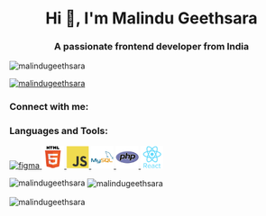 <h1 align="center">Hi 👋, I'm Malindu Geethsara</h1>
<h3 align="center">A passionate frontend developer from India</h3>

<p align="left"> <img src="https://komarev.com/ghpvc/?username=malindugeethsara&label=Profile%20views&color=0e75b6&style=flat" alt="malindugeethsara" /> </p>

<p align="left"> <a href="https://github.com/ryo-ma/github-profile-trophy"><img src="https://github-profile-trophy.vercel.app/?username=malindugeethsara" alt="malindugeethsara" /></a> </p>

<h3 align="left">Connect with me:</h3>
<p align="left">
</p>

<h3 align="left">Languages and Tools:</h3>
<p align="left"> <a href="https://www.figma.com/" target="_blank" rel="noreferrer"> <img src="https://www.vectorlogo.zone/logos/figma/figma-icon.svg" alt="figma" width="40" height="40"/> </a> <a href="https://www.w3.org/html/" target="_blank" rel="noreferrer"> <img src="https://raw.githubusercontent.com/devicons/devicon/master/icons/html5/html5-original-wordmark.svg" alt="html5" width="40" height="40"/> </a> <a href="https://developer.mozilla.org/en-US/docs/Web/JavaScript" target="_blank" rel="noreferrer"> <img src="https://raw.githubusercontent.com/devicons/devicon/master/icons/javascript/javascript-original.svg" alt="javascript" width="40" height="40"/> </a> <a href="https://www.mysql.com/" target="_blank" rel="noreferrer"> <img src="https://raw.githubusercontent.com/devicons/devicon/master/icons/mysql/mysql-original-wordmark.svg" alt="mysql" width="40" height="40"/> </a> <a href="https://www.php.net" target="_blank" rel="noreferrer"> <img src="https://raw.githubusercontent.com/devicons/devicon/master/icons/php/php-original.svg" alt="php" width="40" height="40"/> </a> <a href="https://reactjs.org/" target="_blank" rel="noreferrer"> <img src="https://raw.githubusercontent.com/devicons/devicon/master/icons/react/react-original-wordmark.svg" alt="react" width="40" height="40"/> </a> </p>

<p><img align="left" src="https://github-readme-stats.vercel.app/api/top-langs?username=malindugeethsara&show_icons=true&locale=en&layout=compact" alt="malindugeethsara" /></p>

<p>&nbsp;<img align="center" src="https://github-readme-stats.vercel.app/api?username=malindugeethsara&show_icons=true&locale=en" alt="malindugeethsara" /></p>

<p><img align="center" src="https://github-readme-streak-stats.herokuapp.com/?user=malindugeethsara&" alt="malindugeethsara" /></p>
